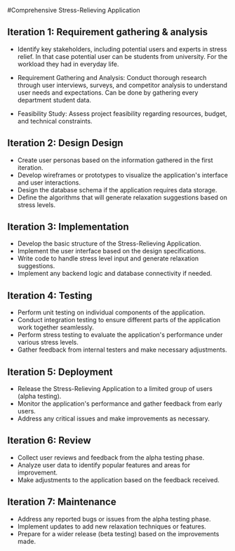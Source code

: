 
#Comprehensive Stress-Relieving Application



## Iteration 1: Requirement gathering & analysis

- Identify key stakeholders, including potential users and experts in stress relief. In that case potential user can be students from university. For the workload they had in everyday life.

- Requirement Gathering and Analysis: Conduct thorough research through user interviews, surveys, and competitor analysis to understand user needs and expectations. Can be done by gathering every department student data.

- Feasibility Study: Assess project feasibility regarding resources, budget, and technical constraints.




## Iteration 2: Design Design
- Create user personas based on the information gathered in the first iteration.
- Develop wireframes or prototypes to visualize the application's interface and user interactions.
- Design the database schema if the application requires data storage.
- Define the algorithms that will generate relaxation suggestions based on stress levels.

## Iteration 3: Implementation


- Develop the basic structure of the Stress-Relieving Application.
- Implement the user interface based on the design specifications.
- Write code to handle stress level input and generate relaxation suggestions.
- Implement any backend logic and database connectivity if needed.


## Iteration 4: Testing

- Perform unit testing on individual components of the application.
- Conduct integration testing to ensure different parts of the application work together seamlessly.
- Perform stress testing to evaluate the application's performance under various stress levels.
- Gather feedback from internal testers and make necessary adjustments.



## Iteration 5: Deployment

- Release the Stress-Relieving Application to a limited group of users (alpha testing).
- Monitor the application's performance and gather feedback from early users.
- Address any critical issues and make improvements as necessary.

## Iteration 6: Review

- Collect user reviews and feedback from the alpha testing phase.
- Analyze user data to identify popular features and areas for improvement.
- Make adjustments to the application based on the feedback received.

## Iteration 7: Maintenance
- Address any reported bugs or issues from the alpha testing phase.
- Implement updates to add new relaxation techniques or features.
- Prepare for a wider release (beta testing) based on the improvements made.


